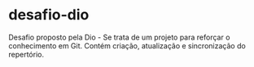 # desafio-dio
Desafio proposto pela Dio - Se trata de um projeto para reforçar o conhecimento em Git. Contém criação, atualização e sincronização do repertório.
